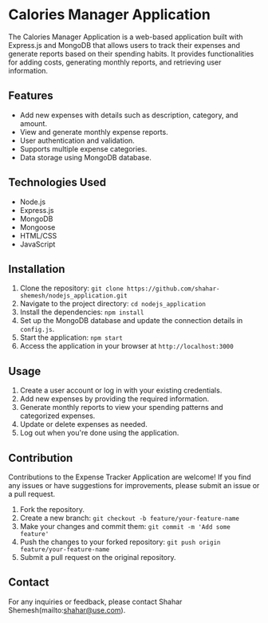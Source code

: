 # Calories Manager Application

The Calories Manager Application is a web-based application built with Express.js and MongoDB that allows users to track their expenses and generate reports based on their spending habits. It provides functionalities for adding costs, generating monthly reports, and retrieving user information.

## Features

- Add new expenses with details such as description, category, and amount.
- View and generate monthly expense reports.
- User authentication and validation.
- Supports multiple expense categories.
- Data storage using MongoDB database.

## Technologies Used

- Node.js
- Express.js
- MongoDB
- Mongoose
- HTML/CSS
- JavaScript

## Installation

1. Clone the repository: `git clone https://github.com/shahar-shemesh/nodejs_application.git`
2. Navigate to the project directory: `cd nodejs_application`
3. Install the dependencies: `npm install`
4. Set up the MongoDB database and update the connection details in `config.js`.
5. Start the application: `npm start`
6. Access the application in your browser at `http://localhost:3000`

## Usage

1. Create a user account or log in with your existing credentials.
2. Add new expenses by providing the required information.
3. Generate monthly reports to view your spending patterns and categorized expenses.
4. Update or delete expenses as needed.
5. Log out when you're done using the application.

## Contribution

Contributions to the Expense Tracker Application are welcome! If you find any issues or have suggestions for improvements, please submit an issue or a pull request.

1. Fork the repository.
2. Create a new branch: `git checkout -b feature/your-feature-name`
3. Make your changes and commit them: `git commit -m 'Add some feature'`
4. Push the changes to your forked repository: `git push origin feature/your-feature-name`
5. Submit a pull request on the original repository.

## Contact

For any inquiries or feedback, please contact Shahar Shemesh(mailto:shahar@use.com).

